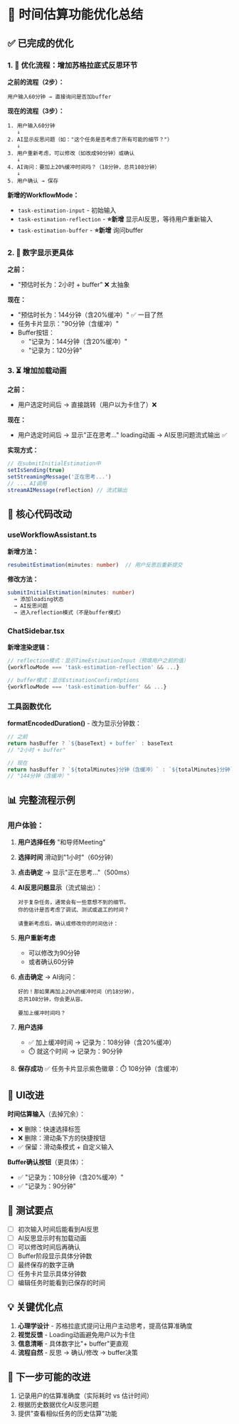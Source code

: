 # 🎯 时间估算功能优化总结

## ✅ 已完成的优化

### 1. 📝 优化流程：增加苏格拉底式反思环节

**之前的流程（2步）：**
```
用户输入60分钟 → 直接询问是否加buffer
```

**现在的流程（3步）：**
```
1. 用户输入60分钟
   ↓
2. AI显示反思问题（如："这个任务是否考虑了所有可能的细节？"）
   ↓ 
3. 用户重新考虑，可以修改（如改成90分钟）或确认
   ↓
4. AI询问：要加上20%缓冲时间吗？（18分钟，总共108分钟）
   ↓
5. 用户确认 → 保存
```

**新增的WorkflowMode：**
- `task-estimation-input` - 初始输入
- `task-estimation-reflection` - **⭐新增** 显示AI反思，等待用户重新输入
- `task-estimation-buffer` - **⭐新增** 询问buffer

### 2. 🔢 数字显示更具体

**之前：**
- "预估时长为：2小时 + buffer" ❌ 太抽象

**现在：**
- "预估时长为：144分钟（含20%缓冲）" ✅ 一目了然
- 任务卡片显示："90分钟（含缓冲）"
- Buffer按钮：
  - "记录为：144分钟（含20%缓冲）"
  - "记录为：120分钟"

### 3. ⏳ 增加加载动画

**之前：**
- 用户选定时间后 → 直接跳转（用户以为卡住了）❌

**现在：**
- 用户选定时间后 → 显示"正在思考..." loading动画 → AI反思问题流式输出 ✅

**实现方式：**
```typescript
// 在submitInitialEstimation中
setIsSending(true)
setStreamingMessage('正在思考...')
// ... AI调用
streamAIMessage(reflection) // 流式输出
```

## 🔧 核心代码改动

### useWorkflowAssistant.ts

**新增方法：**
```typescript
resubmitEstimation(minutes: number)  // 用户反思后重新提交
```

**修改方法：**
```typescript
submitInitialEstimation(minutes: number)
  → 添加loading状态
  → AI反思问题
  → 进入reflection模式（不是buffer模式）
```

### ChatSidebar.tsx

**新增渲染逻辑：**
```typescript
// reflection模式：显示TimeEstimationInput（预填用户之前的值）
{workflowMode === 'task-estimation-reflection' && ...}

// buffer模式：显示EstimationConfirmOptions
{workflowMode === 'task-estimation-buffer' && ...}
```

### 工具函数优化

**formatEncodedDuration()** - 改为显示分钟数：
```typescript
// 之前
return hasBuffer ? `${baseText} + buffer` : baseText
// "2小时 + buffer"

// 现在
return hasBuffer ? `${totalMinutes}分钟（含缓冲）` : `${totalMinutes}分钟`
// "144分钟（含缓冲）"
```

## 📊 完整流程示例

### 用户体验：

1. **用户选择任务** "和导师Meeting"
   
2. **选择时间** 滑动到"1小时"（60分钟）
   
3. **点击确定** → 显示"正在思考..."（500ms）
   
4. **AI反思问题显示**（流式输出）：
   ```
   对于复杂任务，通常会有一些意想不到的细节。
   你的估计是否考虑了调试、测试或返工的时间？
   
   请重新考虑后，确认或修改你的时间估计：
   ```
   
5. **用户重新考虑**
   - 可以修改为90分钟
   - 或者确认60分钟
   
6. **点击确定** → AI询问：
   ```
   好的！那如果再加上20%的缓冲时间（约18分钟），
   总共108分钟，你会更从容。
   
   要加上缓冲时间吗？
   ```
   
7. **用户选择**
   - ✅ 加上缓冲时间 → 记录为：108分钟（含20%缓冲）
   - ⏱️ 就这个时间 → 记录为：90分钟
   
8. **保存成功** ✅ 任务卡片显示紫色徽章：⏱️ 108分钟（含缓冲）

## 🎨 UI改进

**时间估算输入**（去掉冗余）：
- ❌ 删除：快速选择标签
- ❌ 删除：滑动条下方的快捷按钮
- ✅ 保留：滑动条模式 + 自定义输入

**Buffer确认按钮**（更具体）：
- ✅ "记录为：108分钟（含20%缓冲）"
- ✅ "记录为：90分钟"

## 🧪 测试要点

- [ ] 初次输入时间后能看到AI反思
- [ ] AI反思显示时有加载动画
- [ ] 可以修改时间后再确认
- [ ] Buffer阶段显示具体分钟数
- [ ] 最终保存的数字正确
- [ ] 任务卡片显示具体分钟数
- [ ] 编辑任务时能看到已保存的时间

## 💡 关键优化点

1. **心理学设计** - 苏格拉底式提问让用户主动思考，提高估算准确度
2. **视觉反馈** - Loading动画避免用户以为卡住
3. **信息清晰** - 具体数字比"+ buffer"更直观
4. **流程自然** - 反思 → 确认/修改 → buffer决策

## 🚀 下一步可能的改进

1. 记录用户的估算准确度（实际耗时 vs 估计时间）
2. 根据历史数据优化AI反思问题
3. 提供"查看相似任务的历史估算"功能

